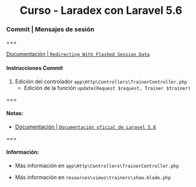 
<!-- title -->
<h1 align="center">Curso - Laradex con Laravel 5.6</h1>
<!-- end title -->

<!-- commit name -->
### Commit | __Mensajes de sesión__
<!-- end commit name -->
===
<!-- official documentation -->
[Documentación | `Redirecting With Flashed Session Data`](https://laravel.com/docs/5.6/responses#redirecting-with-flashed-session-data)
<!-- end official documentation -->

<!-- commit instructions -->
#### Instrucciones Commit
1. Edición del controlador `app\Http\Controllers\TrainerController.php`
   - Edición de la función `update(Request $request, Trainer $trainer)`
<!-- end commit instructions -->
===
<!-- notes -->
#### Notas:
- [Documentación | `Documentación oficial de Laravel 5.6`](https://laravel.com/docs/5.6)
<!-- end notes -->
===
<!-- information -->
#### Información:
- Más información en `app\Http\Controllers\TrainerController.php`

- Más información en `resources\views\trainers\show.blade.php`
<!-- end information -->